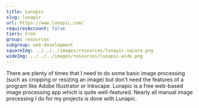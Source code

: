 ```yaml
---
title: Lunapic
slug: lunapic
url: https://www.lunapic.com/
requiresAccount: false
tiers: Free
group: resources
subgroup: web-development
squareImg: ../../../images/resources/lunapic-square.png
wideImg: ../../../images/resources/lunapic-wide.png
---
```


There are plenty of times that I need to do some basic image processing (such as cropping or resizing an image) but don't need the features of a program like Adobe Illustrator or Inkscape.  Lunapic is a free web-based image processing app which is quite well-featured.  Nearly all manual image processing I do for my projects is done with Lunapic.